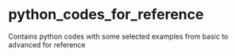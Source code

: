 # python_codes_for_reference
Contains python codes with some selected examples from basic to advanced for reference
